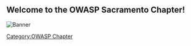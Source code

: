 ## Welcome to the OWASP Sacramento Chapter\!

![Banner](OWASPSacramento-Banner.png "Banner")

[Category:OWASP Chapter](Category:OWASP_Chapter "wikilink")